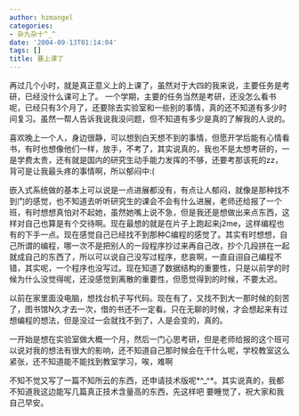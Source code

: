 ```yaml
---
author: hzmangel
categories:
- 杂九杂十^_^
date: '2004-09-13T01:14:04'
tags: []
title: 要上课了
---
```

再过几个小时，就是真正意义上的上课了，虽然对于大四的我来说，主要任务是考研，已经没什么课可上了。
一个学期，主要的任务当然是考研，还没怎么看书呢，已经只有3个月了，还要除去实验室和一些别的事情，真的还不知道有多少时间复习。虽然一帮人告诉我说我没问题，但不知道有多少是真的了解我的人说的。

喜欢晚上一个人，身边很静，可以想到白天想不到的事情，但愿开学后能有心情看书，有时也想像他们一样，放手，不考了，其实说真的，我也不是太想考研的，一是学费太贵，还有就是国内的研究生动手能力发挥的不够，还要考那该死的zz，背可是让我最头疼的事情啊，所以郁闷中:(

嵌入式系统做的基本上可以说是一点进展都没有，有点让人郁闷，就像是那种找不到门的感觉，也不知道去听听研究生的课会不会有什么进展，老师还给报了一个班，有时想想真怕对不起她，虽然她嘴上说不急，但是我还是想做出来点东西，这样对自己也算是有个交待啊。现在最想的就是在片子上跑起来j2me，这样编程也有的下手一点。现在感觉自己已经找不到那种C编程的感觉了。其实有时想想，自己所谓的编程，哪一次不是把别人的一段程序抄过来再自己改，抄个几段拼在一起就成自己的东西了，所以可以说自己没写过程序，悲哀啊，一直自诩自己编程不错，其实呢，一个程序也没写过。现在知道了数据结构的重要性，只是以前学的时候为什么没觉得呢，还没感觉到离散的重要性，但愿觉得到的时候，不要太迟。

以前在家里面没电脑，想找台机子写代码。现在有了，又找不到大一那时候的刻苦了，图书馆N久才去一次，借的书还不一定看。只在无聊的时候，才会想起来有过想编程的想法，但是没过一会就找不到了，人是会变的，真的。

一开始是想在实验室做大概一个月，然后一门心思考研，但是老师给报的这个班可以说对我的想法有很大的影响，还不知道自己那时候会在干什么呢，学校教室这么紧张，还不知道能不能找到教室学习，唉，难啊

不知不觉又写了一篇不知所云的东西，还申请技术版呢*^_^*。其实说真的，我都不知道我这边能写几篇真正技术含量高的东西，先这样吧
要睡觉了，祝大家和我自己早安。